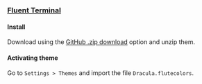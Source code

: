 ### [Fluent Terminal](https://github.com/felixse/FluentTerminal)

#### Install

Download using the [GitHub .zip download](https://github.com/dracula/fluent-terminal/archive/master.zip) option and unzip them.

#### Activating theme

Go to `Settings > Themes` and import the file `Dracula.flutecolors`.